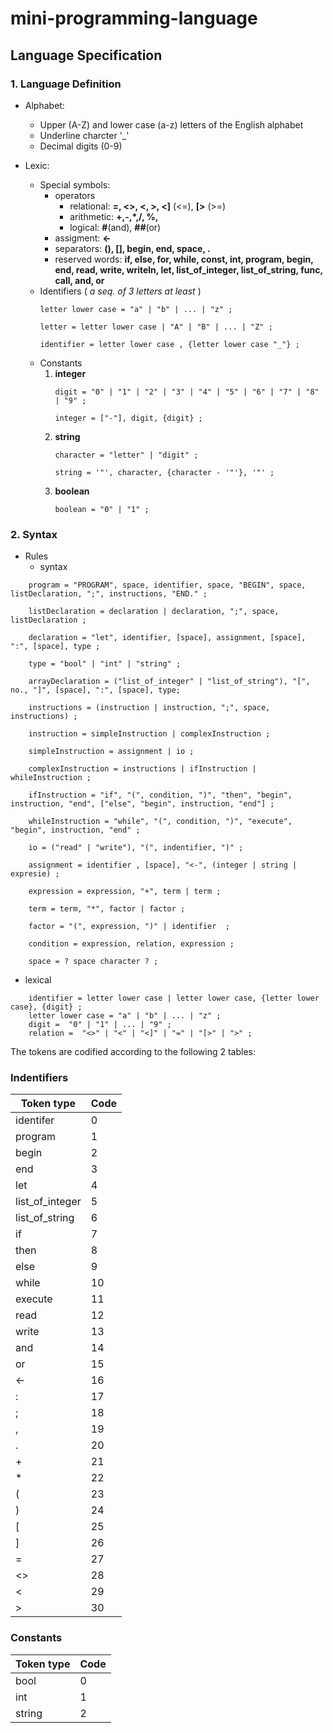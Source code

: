 # mini-programming-language

## Language Specification

### 1. Language Definition
* Alphabet:
    * Upper (A-Z) and lower case (a-z) letters of the English alphabet
    * Underline charcter '_'
    * Decimal digits (0-9)


* Lexic:
    * Special symbols:
        * operators     
            * relational: **=, <>, <, >, <]** (<=), **[>** (>=)
            * arithmetic: **+,-,*,/, %,**
            * logical: **#**(and), **##**(or)
        * assigment: **<-**
        * separators: **(), [], begin, end, space, .**
        * reserved words: **if, else, for, while, const, int, program, begin, end, read, write, writeln, let, list_of_integer, list_of_string, func, call, and, or**
    * Identifiers ( *a seq. of 3 letters at least* )
        ```pseudo
        letter lower case = "a" | "b" | ... | "z" ;   

        letter = letter lower case | "A" | "B" | ... | "Z" ;

        identifier = letter lower case , {letter lower case "_"} ;
        ```
    * Constants
        1. **integer**
            ```pseudo
            digit = "0" | "1" | "2" | "3" | "4" | "5" | "6" | "7" | "8" | "9" ;

            integer = ["-"], digit, {digit} ;
            ```
        2. **string**
            ```pseudo
            character = "letter" | "digit" ; 

            string = '"', character, {character - '"'}, '"' ;
            ```
        3. **boolean**
            ```pseudo
            boolean = "0" | "1" ; 
            ```
### 2. Syntax
* Rules
    * syntax 
    
```pseudo
    program = "PROGRAM", space, identifier, space, "BEGIN", space, listDeclaration, ";", instructions, "END." ;

    listDeclaration = declaration | declaration, ";", space, listDeclaration ;

    declaration = "let", identifier, [space], assignment, [space], ":", [space], type ;

    type = "bool" | "int" | "string" ;

    arrayDeclaration = ("list_of_integer" | "list_of_string"), "[", no., "]", [space], ":", [space], type;                
    
    instructions = (instruction | instruction, ";", space, instructions) ; 

    instruction = simpleInstruction | complexInstruction ;

    simpleInstruction = assignment | io ;

    complexInstruction = instructions | ifInstruction | whileInstruction ; 

    ifInstruction = "if", "(", condition, ")", "then", "begin", instruction, "end", ["else", "begin", instruction, "end"] ;

    whileInstruction = "while", "(", condition, ")", "execute", "begin", instruction, "end" ;

    io = ("read" | "write"), "(", indentifier, ")" ;

    assignment = identifier , [space], "<-", (integer | string | expresie) ;

    expression = expression, "+", term | term ; 

    term = term, "*", factor | factor ;

    factor = "(", expression, ")" | identifier  ;

    condition = expression, relation, expression ;

    space = ? space character ? ;
``` 

* lexical

```pseudo
    identifier = letter lower case | letter lower case, {letter lower case}, {digit} ;
    letter lower case = "a" | "b" | ... | "z" ;
    digit =  "0" | "1" | ... | "9" ;
    relation =  "<>" | "<" | "<]" | "=" | "[>" | ">" ;
```

The tokens are codified according to the following 2 tables:

### Indentifiers
| Token type       | Code  |  
|------------------|-------|
|  identifer       | 0     |
|  program         | 1     |
|  begin           | 2     |
|  end             | 3     |
|  let             | 4     |
|  list_of_integer | 5     |
|  list_of_string  | 6     |
|  if              | 7     |
|  then            | 8     |
|  else            | 9     |
|  while           | 10    |
|  execute         | 11    |
|  read            | 12    |
|  write           | 13    |
|  and             | 14    |
|  or              | 15    |
|  <-              | 16    |
|  :               | 17    |
|  ;               | 18    |
|  ,               | 19    |
|  .               | 20    |
|  +               | 21    |
|  *               | 22    |
|  (               | 23    |
|  )               | 24    |
|  [               | 25    |
|  ]               | 26    |
|  =               | 27    |
|  <>              | 28    |
|  <               | 29    |
|  >               | 30    |


### Constants
| Token type | Code  |  
|------------|-------|
|  bool      | 0     |
|  int       | 1     |
|  string    | 2     |